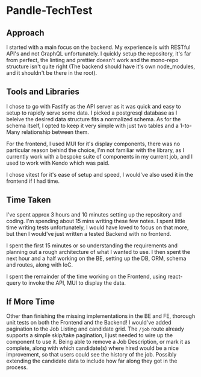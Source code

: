 # Pandle-TechTest

## Approach
I started with a main focus on the backend. My experience is with RESTful API's and not GraphQL unfortunately. I quickly setup the repository, it's far from perfect, the linting and prettier doesn't work and the mono-repo structure isn't quite right (The backend should have it's own node_modules, and it shouldn't be there in the root).


## Tools and Libraries
I chose to go with Fastify as the API server as it was quick and easy to setup to rapidly serve some data. I picked a postgresql database as I beleive the desired data structure fits a normalized schema. As for the schema itself, I opted to keep it very simple with just two tables and a 1-to-Many relationship between them.

For the frontend, I used MUI for it's display components, there was no particular reason behind the choice,  I'm not familiar with the library, as I currently work with a bespoke suite of components in my current job, and I used to work with Kendo which was paid. 

I chose vitest for it's ease of setup and speed, I would've also used it in the frontend if I had time.

## Time Taken
I've spent approx 3 hours and 10 minutes setting up the repository and coding. I'm spending about 15 mins writing these few notes. I spent little time writing tests unfortunately, I would have loved to focus on that more, but then I would've just written a tested Backend with no frontend.

I spent the first 15 minutes or so understanding the requirements and planning out a rough architecture of what I wanted to use. I then spent the next hour and a half working on the BE, setting up the DB, ORM, schema and routes, along with IoC.

I spent the remainder of the time working on the Frontend, using react-query to invoke the API, MUI to display the data.

## If More Time
Other than finishing the missing implementations in the BE and FE, thorough unit tests on both the Frontend and the Backend! I would've added pagination to the Job Listing and candidate grid. The `/job` route already supports a simple skip/take pagination, I just needed to wire up the component to use it. Being able to remove a Job Description, or mark it as complete, along with which candidate(s) where hired would be a nice improvement, so that users could see the history of the job. Possibly extending the candidate data to include how far along they got in the process.